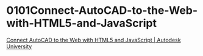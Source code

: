 # 0101Connect-AutoCAD-to-the-Web-with-HTML5-and-JavaScript

[Connect AutoCAD to the Web with HTML5 and JavaScript | Autodesk University](https://www.autodesk.com/autodesk-university/zh-hans/forge-content/au_class-urn%3Aadsk.content%3Acontent%3Ab0e58391-81ed-49de-a4f2-8be869b51a57)